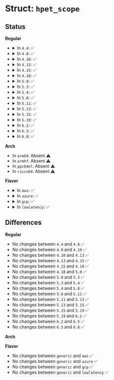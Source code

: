 # Struct: <code>hpet_scope</code>

## Status
<b>Regular</b>
<ul>
<li>
<details>
<summary>In <code>4.4</code>: ✅</summary>

```c
struct hpet_scope {
    struct intel_iommu *iommu;
    u8 id;
    unsigned int bus;
    unsigned int devfn;
};
```
</details>
</li>
<li>
<details>
<summary>In <code>4.8</code>: ✅</summary>

```c
struct hpet_scope {
    struct intel_iommu *iommu;
    u8 id;
    unsigned int bus;
    unsigned int devfn;
};
```
</details>
</li>
<li>
<details>
<summary>In <code>4.10</code>: ✅</summary>

```c
struct hpet_scope {
    struct intel_iommu *iommu;
    u8 id;
    unsigned int bus;
    unsigned int devfn;
};
```
</details>
</li>
<li>
<details>
<summary>In <code>4.13</code>: ✅</summary>

```c
struct hpet_scope {
    struct intel_iommu *iommu;
    u8 id;
    unsigned int bus;
    unsigned int devfn;
};
```
</details>
</li>
<li>
<details>
<summary>In <code>4.15</code>: ✅</summary>

```c
struct hpet_scope {
    struct intel_iommu *iommu;
    u8 id;
    unsigned int bus;
    unsigned int devfn;
};
```
</details>
</li>
<li>
<details>
<summary>In <code>4.18</code>: ✅</summary>

```c
struct hpet_scope {
    struct intel_iommu *iommu;
    u8 id;
    unsigned int bus;
    unsigned int devfn;
};
```
</details>
</li>
<li>
<details>
<summary>In <code>5.0</code>: ✅</summary>

```c
struct hpet_scope {
    struct intel_iommu *iommu;
    u8 id;
    unsigned int bus;
    unsigned int devfn;
};
```
</details>
</li>
<li>
<details>
<summary>In <code>5.3</code>: ✅</summary>

```c
struct hpet_scope {
    struct intel_iommu *iommu;
    u8 id;
    unsigned int bus;
    unsigned int devfn;
};
```
</details>
</li>
<li>
<details>
<summary>In <code>5.4</code>: ✅</summary>

```c
struct hpet_scope {
    struct intel_iommu *iommu;
    u8 id;
    unsigned int bus;
    unsigned int devfn;
};
```
</details>
</li>
<li>
<details>
<summary>In <code>5.8</code>: ✅</summary>

```c
struct hpet_scope {
    struct intel_iommu *iommu;
    u8 id;
    unsigned int bus;
    unsigned int devfn;
};
```
</details>
</li>
<li>
<details>
<summary>In <code>5.11</code>: ✅</summary>

```c
struct hpet_scope {
    struct intel_iommu *iommu;
    u8 id;
    unsigned int bus;
    unsigned int devfn;
};
```
</details>
</li>
<li>
<details>
<summary>In <code>5.13</code>: ✅</summary>

```c
struct hpet_scope {
    struct intel_iommu *iommu;
    u8 id;
    unsigned int bus;
    unsigned int devfn;
};
```
</details>
</li>
<li>
<details>
<summary>In <code>5.15</code>: ✅</summary>

```c
struct hpet_scope {
    struct intel_iommu *iommu;
    u8 id;
    unsigned int bus;
    unsigned int devfn;
};
```
</details>
</li>
<li>
<details>
<summary>In <code>5.19</code>: ✅</summary>

```c
struct hpet_scope {
    struct intel_iommu *iommu;
    u8 id;
    unsigned int bus;
    unsigned int devfn;
};
```
</details>
</li>
<li>
<details>
<summary>In <code>6.2</code>: ✅</summary>

```c
struct hpet_scope {
    struct intel_iommu *iommu;
    u8 id;
    unsigned int bus;
    unsigned int devfn;
};
```
</details>
</li>
<li>
<details>
<summary>In <code>6.5</code>: ✅</summary>

```c
struct hpet_scope {
    struct intel_iommu *iommu;
    u8 id;
    unsigned int bus;
    unsigned int devfn;
};
```
</details>
</li>
<li>
<details>
<summary>In <code>6.8</code>: ✅</summary>

```c
struct hpet_scope {
    struct intel_iommu *iommu;
    u8 id;
    unsigned int bus;
    unsigned int devfn;
};
```
</details>
</li>
</ul>
<b>Arch</b>
<ul>
<li>
In <code>arm64</code>: Absent ⚠️
</li>
<li>
In <code>armhf</code>: Absent ⚠️
</li>
<li>
In <code>ppc64el</code>: Absent ⚠️
</li>
<li>
In <code>riscv64</code>: Absent ⚠️
</li>
</ul>
<b>Flavor</b>
<ul>
<li>
<details>
<summary>In <code>aws</code>: ✅</summary>

```c
struct hpet_scope {
    struct intel_iommu *iommu;
    u8 id;
    unsigned int bus;
    unsigned int devfn;
};
```
</details>
</li>
<li>
<details>
<summary>In <code>azure</code>: ✅</summary>

```c
struct hpet_scope {
    struct intel_iommu *iommu;
    u8 id;
    unsigned int bus;
    unsigned int devfn;
};
```
</details>
</li>
<li>
<details>
<summary>In <code>gcp</code>: ✅</summary>

```c
struct hpet_scope {
    struct intel_iommu *iommu;
    u8 id;
    unsigned int bus;
    unsigned int devfn;
};
```
</details>
</li>
<li>
<details>
<summary>In <code>lowlatency</code>: ✅</summary>

```c
struct hpet_scope {
    struct intel_iommu *iommu;
    u8 id;
    unsigned int bus;
    unsigned int devfn;
};
```
</details>
</li>
</ul>

## Differences
<b>Regular</b>
<ul>
<li>
No changes between <code>4.4</code> and <code>4.8</code> ✅
</li>
<li>
No changes between <code>4.8</code> and <code>4.10</code> ✅
</li>
<li>
No changes between <code>4.10</code> and <code>4.13</code> ✅
</li>
<li>
No changes between <code>4.13</code> and <code>4.15</code> ✅
</li>
<li>
No changes between <code>4.15</code> and <code>4.18</code> ✅
</li>
<li>
No changes between <code>4.18</code> and <code>5.0</code> ✅
</li>
<li>
No changes between <code>5.0</code> and <code>5.3</code> ✅
</li>
<li>
No changes between <code>5.3</code> and <code>5.4</code> ✅
</li>
<li>
No changes between <code>5.4</code> and <code>5.8</code> ✅
</li>
<li>
No changes between <code>5.8</code> and <code>5.11</code> ✅
</li>
<li>
No changes between <code>5.11</code> and <code>5.13</code> ✅
</li>
<li>
No changes between <code>5.13</code> and <code>5.15</code> ✅
</li>
<li>
No changes between <code>5.15</code> and <code>5.19</code> ✅
</li>
<li>
No changes between <code>5.19</code> and <code>6.2</code> ✅
</li>
<li>
No changes between <code>6.2</code> and <code>6.5</code> ✅
</li>
<li>
No changes between <code>6.5</code> and <code>6.8</code> ✅
</li>
</ul>
<b>Arch</b>
<ul>
</ul>
<b>Flavor</b>
<ul>
<li>
No changes between <code>generic</code> and <code>aws</code> ✅
</li>
<li>
No changes between <code>generic</code> and <code>azure</code> ✅
</li>
<li>
No changes between <code>generic</code> and <code>gcp</code> ✅
</li>
<li>
No changes between <code>generic</code> and <code>lowlatency</code> ✅
</li>
</ul>
